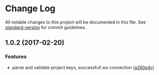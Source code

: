 # Change Log

All notable changes to this project will be documented in this file. See [standard-version](https://github.com/conventional-changelog/standard-version) for commit guidelines.

<a name="1.0.2"></a>
## 1.0.2 (2017-02-20)


### Features

* parse and validate project keys, successfull ws connection ([a260e4c](https://github.com/StanDimitroff/cogs-ios-client-sdk/commit/a260e4c))
